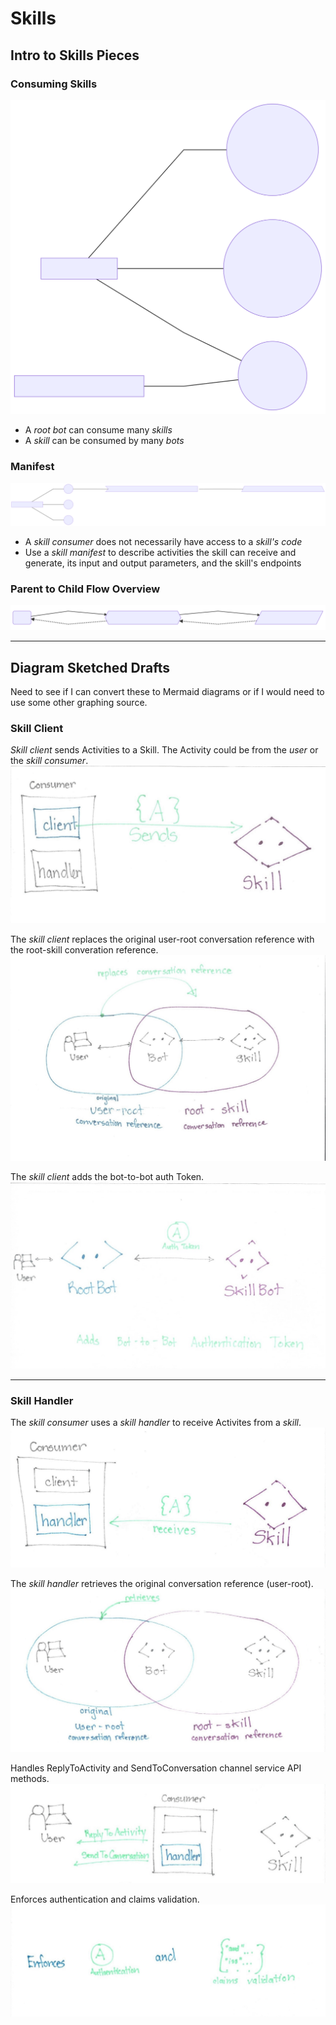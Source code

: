 # Skills

## Intro to Skills Pieces

### Consuming Skills
![MultipleBotsConsumeSkills](./SkillsOverview/MultipleBotsConsumeSkills.svg "Multiple Bots Consume Skills")

* A *root bot* can consume many *skills*
* A *skill* can be consumed by many *bots*

### Manifest

![IntroToSkillsPieces](./SkillsOverview/IntroSkillsPiecesWithManifest.svg "Intro To Skills Pieces")

* A *skill consumer* does not necessarily have access to a *skill's code*
* Use a *skill manifest* to describe activities the skill can receive and generate, its input and output parameters, and the skill's endpoints

### Parent to Child Flow Overview

![ParentToChildFlowOverview](./SkillsOverview/ParentToChildFlowOverview.svg "Parent To Child Flow Overview")

___

## Diagram Sketched Drafts

Need to see if I can convert these to Mermaid diagrams or if I would need to use some other graphing source.

### Skill Client

*Skill client* sends Activities to a Skill. The Activity could be from the *user* or the *skill consumer*.
!["ClientSendsActivity"](./SkillsOverview/SketchedDrafts/ClientSendsActivity.jpg)

The *skill client* replaces the original user-root conversation reference with the root-skill converation reference.
!["ClientConvoRef"](./SkillsOverview/SketchedDrafts/ClientConvoRef.jpg "Client Conversation Reference")

The *skill client* adds the bot-to-bot auth Token.
!["ClientBotToBotAuth"](./SkillsOverview/SketchedDrafts/ClientBotToBotAuth.jpg "Client Bot-to-Bot Auth")

___

### Skill Handler

The *skill consumer* uses a *skill handler* to receive Activites from a *skill*.
!["HandlerReceivesActivity"](./SkillsOverview/SketchedDrafts/HandlerReceivesActivity.jpg "Handler Receives Activities")

The *skill handler* retrieves the original conversation reference (user-root).
!["HandlerConvoRef"](./SkillsOverview/SketchedDrafts/HandlerConvoRef.jpg "Handler Retrieves Original Convo Ref")

Handles ReplyToActivity and SendToConversation channel service API methods.
!["Handler_ReplyToAndSendTo"](./SkillsOverview/SketchedDrafts/Handler_ReplyToAndSendTo.jpg "Handler - SendToConversation and ReplyToActivity API methods")

Enforces authentication and claims validation.
!["HandlerAuthAndClaimsValidation"](./SkillsOverview/SketchedDrafts/HandlerAuthAndClaimsValidation.jpg "Handler Enforces Authentication and Claims Validation")
